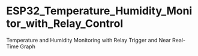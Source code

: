 # ESP32_Temperature_Humidity_Monitor_with_Relay_Control
Temperature and Humidity Monitoring with Relay Trigger and Near Real-Time Graph 

